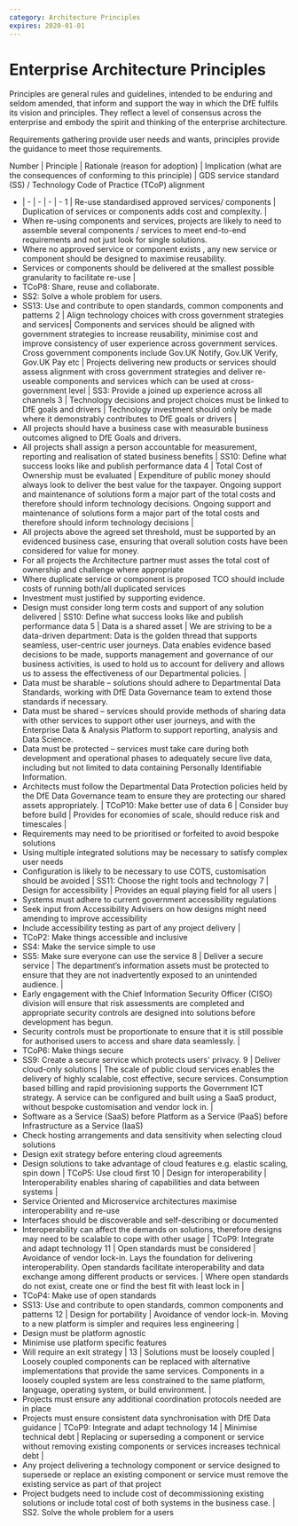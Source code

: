```yaml
---
category: Architecture Principles
expires: 2020-01-01
---
```


# Enterprise Architecture Principles

Principles are general rules and guidelines, intended to be enduring and seldom amended, that inform and support the way in which the DfE fulfils its vision and principles. They reflect a level of consensus across the enterprise and embody the spirit and thinking of the enterprise architecture.

Requirements gathering provide user needs and wants, principles provide the guidance to meet those requirements.

Number | Principle | Rationale (reason for adoption) | Implication (what are the consequences of conforming to this principle) | GDS service standard (SS) / Technology Code of Practice (TCoP) alignment
- | - | - | - | -
1 | Re-use standardised approved services/ components | Duplication of services or components adds cost and complexity. | <li> When re-using components and services, projects are likely to need to assemble several components / services to meet end-to-end requirements and not just look for single solutions.</li> <li>	 Where no approved service or component exists , any new service or component should be designed to maximise reusability.</li>	 <li>Services or components should be delivered at the smallest possible granularity to facilitate re-use | <li>TCoP8: Share, reuse and collaborate.</li> <li>SS2: Solve a whole problem for users.</li> <li>SS13: Use and contribute to open standards, common components and patterns
2 | Align technology choices with cross government strategies and services| Components and services should be aligned with government strategies to increase reusability, minimise cost and improve consistency of user experience across government services. Cross government components include Gov.UK Notify, Gov.UK Verify, Gov.UK Pay etc | Projects delivering new products or services should assess alignment with cross government strategies and deliver re-useable components and services which can be used at cross-government level | SS3: Provide a joined up experience across all channels
3 | Technology decisions and project choices must be linked to DfE goals and drivers | Technology investment should only be made where it demonstrably contributes to DfE goals or drivers | <li>All projects should have a business case with measurable business outcomes aligned to DfE Goals and drivers.</li> <li>All projects shall assign a person accountable for measurement, reporting and realisation of stated business benefits | SS10: Define what success looks like and publish performance data
4 | Total Cost of Ownership must be evaluated | Expenditure of public money should always look to deliver the best value for the taxpayer. Ongoing support and maintenance of solutions form a major part of the total costs and therefore should inform technology decisions. Ongoing support and maintenance of solutions form a major part of the total costs and therefore should inform technology decisions | <li>All projects above the agreed set threshold, must be supported by an evidenced business case, ensuring that overall solution costs have been considered for value for money.</li> <li>For all projects the Architecture partner must asses the total cost of ownership and challenge where appropriate</li> <li>Where duplicate service or component is proposed TCO should include costs of running both/all duplicated services</li> <li>Investment must justified by supporting evidence.</li> <li>Design must consider long term costs and support of any solution delivered | SS10: Define what success looks like and publish performance data
5 | Data is a shared asset | We are striving to be a data-driven department: Data is the golden thread that supports seamless, user-centric user journeys.  Data enables evidence based decisions to be made, supports management and governance of our business activities, is used to hold us to account for delivery and allows us to assess the effectiveness of our Departmental policies. | <li>Data must be sharable – solutions should adhere to Departmental Data Standards, working with DfE Data Governance team to extend those standards if necessary.</li> <li>Data must be shared – services should provide methods of sharing data with other services to support other user journeys, and with the Enterprise Data & Analysis Platform to support reporting, analysis and Data Science.</li> <li>Data must be protected – services must take care during both development and operational phases to adequately secure live data, including but not limited to data containing Personally Identifiable Information.</li> <li>Architects must follow the Departmental Data Protection policies held by the DfE Data Governance team to ensure they are protecting our shared assets appropriately.  | TCoP10: Make better use of data
6 | Consider buy before build | Provides for economies of scale, should reduce risk and timescales | <li>Requirements may need to be prioritised or forfeited to avoid bespoke solutions</li> <li>Using multiple integrated solutions may be necessary to satisfy complex user needs</li> <li>Configuration is likely to be necessary to use COTS, customisation should be avoided | SS11: Choose the right tools and technology
7 | Design for accessibility | Provides an equal playing field for all users | <li>Systems must adhere to current government accessibility regulations</li>	 <li>Seek input from Accessibility Advisers on how designs might need amending to improve accessibility</li> <li>Include accessibility testing as part of any project delivery | <li>TCoP2: Make things accessible and inclusive</li> <li>SS4: Make the service simple to use</li> <li>SS5: Make sure everyone can use the service
8 | Deliver a secure service | The department’s information assets must be protected to ensure that they are not inadvertently exposed to an unintended audience. | <li>Early engagement with the Chief Information Security Officer (CISO) division will ensure that risk assessments are completed and appropriate security controls are designed into solutions before development has begun.</li> <li>Security controls must be proportionate to ensure that it is still possible for authorised users to access and share data seamlessly. | <li>TCoP6: Make things secure</li> <li>SS9: Create a secure service which protects users' privacy.
9 | Deliver cloud-only solutions | The scale of public cloud services enables the delivery of highly scalable, cost effective, secure services. Consumption based billing and rapid provisioning supports the Government ICT strategy. A service can be configured and built using a SaaS product, without bespoke customisation and  vendor lock in. | <li>Software as a Service (SaaS) before Platform as a Service (PaaS) before Infrastructure as a Service (IaaS) </li> <li>Check hosting arrangements and data sensitivity when selecting cloud solutions</li> <li> Design exit strategy before entering cloud agreements</li> <li> Design solutions to take advantage of cloud features e.g. elastic scaling, spin down | TCoP5: Use cloud first
10 | Design for interoperability | Interoperability enables sharing of capabilities and data between systems |<li>Service Oriented and Microservice architectures maximise interoperability and re-use</li> <li>Interfaces should be discoverable and self-describing  or documented</li> <li>Interoperability can affect the demands on solutions, therefore designs may need to be scalable to cope with other usage | TCoP9: Integrate and adapt technology
11 | Open standards must be considered | Avoidance of vendor lock-in. Lays the foundation for delivering interoperability. Open standards facilitate interoperability and data exchange among different products or services. | Where open standards do not exist, create one or find the best fit with least lock in  | <li>TCoP4: Make use of open standards</li> <li>SS13: Use and contribute to open standards, common components and patterns
12 | Design for portability | Avoidance of vendor lock-in. Moving to a new platform is simpler and requires less engineering |<li>Design must be platform agnostic</li> <li>Minimise use platform specific features</li> <li>Will require an exit strategy |
13 | Solutions must be loosely coupled | Loosely coupled components can be replaced with alternative implementations that provide the same services. Components in a loosely coupled system are less constrained to the same platform, language, operating system, or build environment. | <li>Projects must ensure any additional coordination protocols needed are in place</li> <li>Projects must ensure consistent data synchronisation with DfE Data guidance | TCoP9: Integrate and adapt technology
14 | Minimise technical debt | Replacing or superseding a component or service without removing existing components or services increases technical debt | <Li>Any project delivering a technology component or service designed to supersede or replace an existing component or service must remove the existing service as part of that project</li> <li>Project budgets need to include cost of decommissioning existing solutions or include total cost  of both systems in the business case. | SS2. Solve the whole problem for a users
